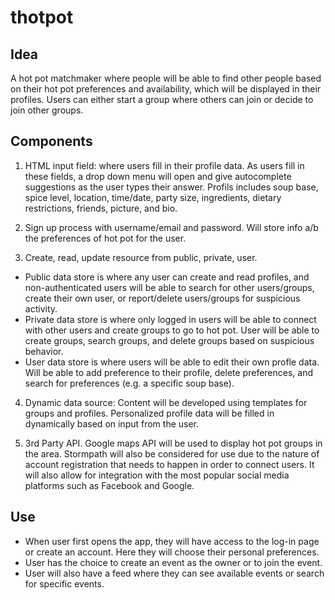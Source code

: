# thotpot

## Idea
A hot pot matchmaker where people will be able to find other people based on their hot  pot preferences and availability, which will be displayed in their profiles. Users can either start a group where others can join or decide to join other groups. 

## Components
1. HTML input field: where users fill in their profile data. As users fill in these fields, a drop down menu will open and give autocomplete suggestions as the user types their answer. Profils includes soup base, spice level, location, time/date, party size, ingredients, dietary restrictions, friends, picture, and bio. 

2. Sign up process with username/email and password. Will store info a/b the preferences of hot pot for the user. 

3. Create, read, update resource from public, private, user. 
  - Public data store is where any user can create and read profiles, and non-authenticated users will be able to search for other users/groups, create their own user, or report/delete users/groups for suspicious activity. 
  - Private data store is where only logged in users will be able to connect with other users and create groups to go to hot pot. User will be able to create groups, search groups, and delete groups based on suspicious behavior.   
  - User data store is where users will be able to edit their own profle data. Will be able to add preference to their profile, delete preferences, and search for preferences (e.g. a specific soup base). 
    
4. Dynamic data source: Content will be developed using templates for groups and profiles. Personalized profile data will be filled in dynamically based on input from the user.

5. 3rd Party API. Google maps API will be used to display hot pot groups in the area. Stormpath will also be considered for use due to the nature of account registration that needs to happen in order to connect users. It will also allow for integration with the most popular social media platforms such as Facebook and Google.



## Use
- When user first opens the app, they will have access to the log-in page or create an account. Here they will choose their personal preferences.  
- User has the choice to create an event as the owner or to join the event. 
- User will also have a feed where they can see available events or search for specific events. 







